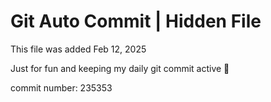 # Git Auto Commit | Hidden File

This file was added Feb 12, 2025

Just for fun and keeping my daily git commit active 🤪

commit number: 235353
